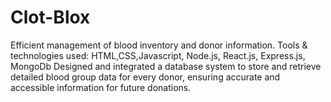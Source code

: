 # Clot-Blox
Efficient management of blood inventory and donor information.
Tools & technologies used: HTML,CSS,Javascript, Node.js, React.js, Express.js, MongoDb
Designed and integrated a database system to store and retrieve detailed blood group data for every donor, ensuring
accurate and accessible information for future donations.
 
